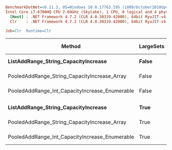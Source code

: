 ``` ini

BenchmarkDotNet=v0.11.3, OS=Windows 10.0.17763.195 (1809/October2018Update/Redstone5)
Intel Core i7-6700HQ CPU 2.60GHz (Skylake), 1 CPU, 8 logical and 4 physical cores
  [Host] : .NET Framework 4.7.2 (CLR 4.0.30319.42000), 64bit RyuJIT-v4.7.3260.0
  Clr    : .NET Framework 4.7.2 (CLR 4.0.30319.42000), 64bit RyuJIT-v4.7.3260.0

Job=Clr  Runtime=Clr  

```
|                                         Method | LargeSets |     Mean |     Error |    StdDev | Ratio | RatioSD | Gen 0/1k Op | Gen 1/1k Op | Gen 2/1k Op | Allocated Memory/Op |
|----------------------------------------------- |---------- |---------:|----------:|----------:|------:|--------:|------------:|------------:|------------:|--------------------:|
|           **ListAddRange_String_CapacityIncrease** |     **False** | **2.966 ms** | **0.0206 ms** | **0.0193 ms** |  **1.00** |    **0.00** |   **1738.2813** |    **996.0938** |    **996.0938** |           **7019341 B** |
|   PooledAddRange_String_CapacityIncrease_Array |     False | 3.739 ms | 0.0066 ms | 0.0059 ms |  1.26 |    0.01 |           - |           - |           - |                64 B |
| PooledAddRange_Int_CapacityIncrease_Enumerable |     False | 2.215 ms | 0.0065 ms | 0.0058 ms |  0.75 |    0.01 |           - |           - |           - |                64 B |
|                                                |           |          |           |           |       |         |             |             |             |                     |
|           **ListAddRange_String_CapacityIncrease** |      **True** | **2.175 ms** | **0.0432 ms** | **0.0561 ms** |  **1.00** |    **0.00** |    **761.7188** |    **320.3125** |    **289.0625** |           **6402552 B** |
|   PooledAddRange_String_CapacityIncrease_Array |      True | 1.488 ms | 0.0036 ms | 0.0032 ms |  0.68 |    0.02 |           - |           - |           - |                48 B |
| PooledAddRange_Int_CapacityIncrease_Enumerable |      True | 1.270 ms | 0.0044 ms | 0.0039 ms |  0.58 |    0.01 |           - |           - |           - |                48 B |
